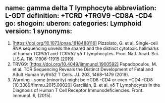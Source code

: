 name: gamma delta T lymphocyte
abbreviation: L-GDT
definition: +TCRD +TRGV9 -CD8A -CD4
go: 
shogoin: 
uberon: 
categories: Lymphoid
version: 1 
synonyms:
---

1) [https://doi.org/10.1073/pnas.1818488116] Pizzolato, G. et al. Single-cell RNA sequencing unveils the shared and the distinct cytotoxic hallmarks of human TCRVδ1 and TCRVδ2 γδ T lymphocytes. Proc. Natl. Acad. Sci. U.S.A. 116, 11906–11915 (2019).
2) TRVG9:
[https://doi.org/10.4049/jimmunol.1900592] Papadopoulou, M. et al. TCR Sequencing Reveals the Distinct Development of Fetal and Adult Human Vγ9Vδ2 T Cells. J.I. 203, 1468–1479 (2019).
3) Warning - some (minority) might be +CD8 -CD4 or even +CD4 -CD8
[10.3389/fimmu.2015.00020] Garcillán, B. et al. γδ T Lymphocytes in the Diagnosis of Human T Cell Receptor Immunodeficiencies. Front. Immunol. 6, (2015).
